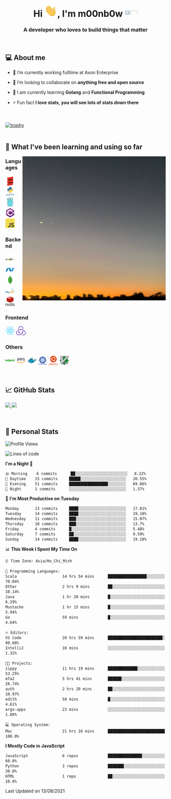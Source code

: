 <h1 align="center">Hi <img src="https://raw.githubusercontent.com/ABSphreak/ABSphreak/master/gifs/Hi.gif" width="40px" />,  I'm m00nb0w <img src="https://media.giphy.com/media/Xf7T7zOwZm9WbHvTap/giphy.gif" width="40px" height="20px"></h1>
<h3 align="center">A developer who loves to build things that matter</h3>

<br/>

## 💻 About me

- 🔭 I’m currently working fulltime at Axon Enterprise 

- 👯 I’m looking to collaborate on **anything free and open source**

- 🧠 I am currently learning **Golang** and **Functional Programming** 

- ⚡ Fun fact **I love stats, you will see lots of stats down there**



<br/><br/>[![trophy](https://github-profile-trophy.vercel.app/?username=m00nb0w&theme=nord&column=7)](https://github.com/ryo-ma/github-profile-trophy)<br/><br/>

## 🔧 What I've been learning and using so far

<img align="right" alt="readme" src="./assets/readme.jpg" width="450" height="450"/>

### Languages
<p align="left">
<img src="https://raw.githubusercontent.com/devicons/devicon/master/icons/scala/scala-original.svg" alt="scala" width="30" height="30" />
<img src="https://raw.githubusercontent.com/devicons/devicon/master/icons/python/python-original-wordmark.svg" alt="python" width="30" height="30" />
<img src="https://raw.githubusercontent.com/devicons/devicon/master/icons/go/go-original.svg" alt="go" width="30" height="30" />
<img src="https://raw.githubusercontent.com/devicons/devicon/master/icons/csharp/csharp-original.svg" alt="csharp" width="30" height="30" />
<img src="https://raw.githubusercontent.com/devicons/devicon/master/icons/javascript/javascript-original.svg" alt="js" width="30" height="30" />
</p>

### Backend
<p align="left">
<img src="https://raw.githubusercontent.com/devicons/devicon/master/icons/nodejs/nodejs-original-wordmark.svg" alt="nodejs" width="30" height="30" />
<img src="https://raw.githubusercontent.com/devicons/devicon/master/icons/dot-net/dot-net-original.svg" alt=".NET" width="30" height="30" />
<img src="https://raw.githubusercontent.com/devicons/devicon/master/icons/mongodb/mongodb-original.svg" alt="mongodb" width="30" height="30" />
<img src="https://raw.githubusercontent.com/devicons/devicon/master/icons/mysql/mysql-original-wordmark.svg" alt="mysql" width="30" height="30" />
<img src="https://raw.githubusercontent.com/devicons/devicon/master/icons/redis/redis-original-wordmark.svg" alt="redis" width="30" height="30" />
</p>

### Frontend
<p align="left">
<img src="https://raw.githubusercontent.com/devicons/devicon/master/icons/react/react-original.svg" alt="react" width="30" height="30" />
<img src="https://raw.githubusercontent.com/devicons/devicon/master/icons/redux/redux-original.svg" alt=".NET" width="30" height="30" />
</p>

### Others
<p align="left">
<img src="https://raw.githubusercontent.com/devicons/devicon/master/icons/nginx/nginx-original.svg" alt="nginx" width="30" height="30" />
<img src="https://raw.githubusercontent.com/github/explore/80688e429a7d4ef2fca1e82350fe8e3517d3494d/topics/aws/aws.png" alt="aws" width="30" height="30" />
<img src="https://raw.githubusercontent.com/devicons/devicon/master/icons/docker/docker-original.svg" alt="Docker" width="30" height="30" />
<img src="https://raw.githubusercontent.com/devicons/devicon/master/icons/kubernetes/kubernetes-plain-wordmark.svg" alt="Kubernetes" width="30" height="30" />
<img src="https://raw.githubusercontent.com/devicons/devicon/master/icons/ubuntu/ubuntu-plain-wordmark.svg" alt="Ubuntu" width="30" height="30" />
<img src="https://raw.githubusercontent.com/devicons/devicon/master/icons/vim/vim-original.svg" alt="Vim" width="30" height="30" />
</p>

<br/>

## 📈 GitHub Stats

<p>
<a href="https://github.com/m00nb0w">
  <img height="180em" src="https://github-readme-stats.vercel.app/api?username=m00nb0w&count_private=true&show_icons=true&include_all_commits=true&theme=darcula" />
  <img height="180em" src="http://github-readme-streak-stats.herokuapp.com?user=m00nb0w&theme=dark" />
</a>
</p>

<br/>

## 💪 Personal Stats
<!--START_SECTION:waka-->
![Profile Views](http://img.shields.io/badge/Profile%20Views-9-blue)

![Lines of code](https://img.shields.io/badge/From%20Hello%20World%20I%27ve%20Written-7.6%20million%20lines%20of%20code-blue)

**I'm a Night 🦉** 

```text
🌞 Morning    6 commits      ██░░░░░░░░░░░░░░░░░░░░░░░   8.22% 
🌆 Daytime    15 commits     █████░░░░░░░░░░░░░░░░░░░░   20.55% 
🌃 Evening    51 commits     █████████████████░░░░░░░░   69.86% 
🌙 Night      1 commits      ░░░░░░░░░░░░░░░░░░░░░░░░░   1.37%

```
📅 **I'm Most Productive on Tuesday** 

```text
Monday       13 commits     ████░░░░░░░░░░░░░░░░░░░░░   17.81% 
Tuesday      14 commits     ████░░░░░░░░░░░░░░░░░░░░░   19.18% 
Wednesday    11 commits     ███░░░░░░░░░░░░░░░░░░░░░░   15.07% 
Thursday     10 commits     ███░░░░░░░░░░░░░░░░░░░░░░   13.7% 
Friday       4 commits      █░░░░░░░░░░░░░░░░░░░░░░░░   5.48% 
Saturday     7 commits      ██░░░░░░░░░░░░░░░░░░░░░░░   9.59% 
Sunday       14 commits     ████░░░░░░░░░░░░░░░░░░░░░   19.18%

```


📊 **This Week I Spent My Time On** 

```text
⌚︎ Time Zone: Asia/Ho_Chi_Minh

💬 Programming Languages: 
Scala                    14 hrs 54 mins      █████████████████░░░░░░░░   70.04% 
Other                    2 hrs 9 mins        ██░░░░░░░░░░░░░░░░░░░░░░░   10.14% 
Java                     1 hr 20 mins        █░░░░░░░░░░░░░░░░░░░░░░░░   6.29% 
Mustache                 1 hr 15 mins        █░░░░░░░░░░░░░░░░░░░░░░░░   5.94% 
Go                       59 mins             █░░░░░░░░░░░░░░░░░░░░░░░░   4.64%

🔥 Editors: 
VS Code                  20 hrs 59 mins      ████████████████████████░   98.68% 
IntelliJ                 16 mins             ░░░░░░░░░░░░░░░░░░░░░░░░░   1.32%

🐱‍💻 Projects: 
zippy                    11 hrs 19 mins      █████████████░░░░░░░░░░░░   53.25% 
mfa2                     5 hrs 41 mins       ██████░░░░░░░░░░░░░░░░░░░   26.74% 
auth                     2 hrs 20 mins       ██░░░░░░░░░░░░░░░░░░░░░░░   10.97% 
edith                    58 mins             █░░░░░░░░░░░░░░░░░░░░░░░░   4.61% 
argo-apps                23 mins             ░░░░░░░░░░░░░░░░░░░░░░░░░   1.88%

💻 Operating System: 
Mac                      21 hrs 16 mins      █████████████████████████   100.0%

```

**I Mostly Code in JavaScript** 

```text
JavaScript               6 repos             ███████████████░░░░░░░░░░   60.0% 
Python                   3 repos             ███████░░░░░░░░░░░░░░░░░░   30.0% 
HTML                     1 repo              ██░░░░░░░░░░░░░░░░░░░░░░░   10.0%

```



 Last Updated on 13/08/2021
<!--END_SECTION:waka-->
